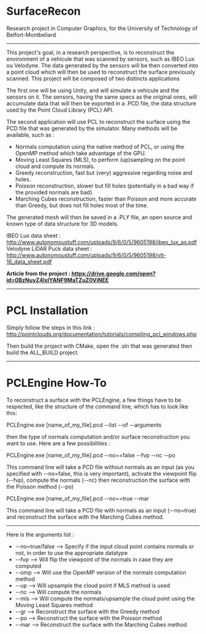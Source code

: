# SurfaceRecon
Research project in Computer Graphics, for the University of Technology of Belfort-Montbeliard

____________


This project's goal, in a research perspective, is to reconstruct the environment of a vehicule that was scanned by sensors, such as IBEO Lux ou Velodyne. The data generated by the sensors will be then converted into a point cloud which will then be used to reconstruct the surface previously scanned. This project will be composed of two distincts applications

The first one will be using Unity, and will simulate a vehicule and the sensors on it. The sensors, having the same specs as the original ones, will accumulate data that will then be exported in a .PCD file, the data structure used by the Point Cloud Library (PCL) API.

The second application will use PCL to reconstruct the surface using the PCD file that was generated by the simulator. Many methods will be available, such as :
- Normals computation using the native method of PCL, or using the OpenMP method which take advantage of the GPU.
- Moving Least Squares (MLS), to perform (up)sampling on the point cloud and compute its normals.
- Greedy reconstruction, fast but (very) aggressive regarding noise and holes.
- Poisson reconstruction, slower but fill holes (potentially in a bad way if the provided normals are bad).
- Marching Cubes reconstruction, faster than Poisson and more accurate than Greedy, but does not fill holes most of the time.

The generated mesh will then be saved in a .PLY file, an open source and known type of data structure for 3D models.


IBEO Lux data sheet : http://www.autonomoustuff.com/uploads/9/6/0/5/9605198/ibeo_lux_as.pdf
Velodyne LiDAR Puck data sheet : http://www.autonomoustuff.com/uploads/9/6/0/5/9605198/vlt-16_data_sheet.pdf


**Article from the project : https://drive.google.com/open?id=0BzNuyZ4lxIYANF9MaTZuZ0ViNEE**


____________


# PCL Installation

Simply follow the steps in this link : http://pointclouds.org/documentation/tutorials/compiling_pcl_windows.php

Then build the project with CMake, open the .sln that was generated then build the ALL_BUILD project.


____________


# PCLEngine How-To

To reconstruct a surface with the PCLEngine, a few things have to be respected, like the structure of the command line, which has to look like this:

PCLEngine.exe [name_of_my_file].pcd --list --of --arguments

then the type of normals computation and/or surface reconstruction you want to use. Here are a few possibilities :

PCLEngine.exe [name_of_my_file].pcd --no==false --fvp --nc --po

This command line will take a PCD file without normals as an input (as you specified with --no=false, this is very important), activate the viewpoint flip (--fvp), compute the normals (--nc) then reconstruction the surface with the Poisson method (--po)

PCLEngine.exe [name_of_my_file].pcd --no==true --mar

This command line will take a PCD file with normals as an input (--no=true) and reconstruct the surface with the Marching Cubes method.


____________


Here is the arguments list :

* --no=true/false 	--> Specify if the input cloud point contains normals or not, in order to use the appropriate datatype
* --fvp 	--> Will flip the viewpoint of the normals in case they are computed
* --omp 	--> Will use the OpenMP version of the normals computation method
* --up 	--> Will upsample the cloud point if MLS method is used
* --nc 	--> Will compute the normals
* --mls 	--> Will compute the normals/upsample the cloud point using the Moving Least Squares method
* --gr 	--> Reconstruct the surface with the Greedy method
* --po 	--> Reconstruct the surface with the Poisson method
* --mar 	--> Reconstruct the surface with the Marching Cubes method
